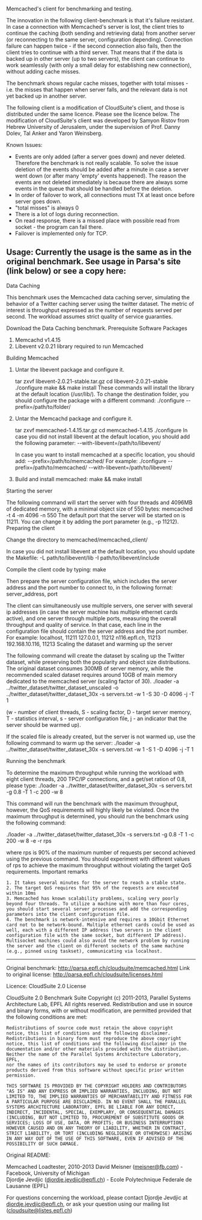 Memcached's client for benchmarking and testing.

The innovation in the following client-benchmark is that it's failure resistant. In case a connection with Memcached's server is lost, the client tries to continue the caching (both sending and retrieving data) from another server (or reconnecting to the same server, configuration depending). Connection failure can happen twice - if the second connection also fails, then the client tries to continue with a third server. That means that if the data is backed up in other server (up to two servers), the client can continue to work seamlessly (with only a small delay for establishing new connection), without adding cache misses.

The benchmark shows regular cache misses, together with total misses - i.e. the misses that happen when server falls, and the relevant data is not yet backed up in another server.

The following client is a modification of CloudSuite's client, and those is distributed under the same licence. Please see the licence below.
The modification of CloudSuite's client was developed by Samyon Ristov from Hebrew University of Jerusalem, under the supervision of Prof. Danny Dolev, Tal Anker and Yaron Weinsberg.

Known Issues:
- Events are only added (after a server goes down) and never deleted. Therefore the benchmark is not really scalable. To solve the issue deletion of the events should be added after a minute in case a server went down (or after many 'empty' events happened). The reason the events are not deleted immediately is because there are always some events in the queue that should be handled before the deletion.   
- In order of failover to work, all connections must TX at least once before server goes down.
- "total misses" is always 0
- There is a lot of logs during reconnection.
- On read response, there is a missed place with possible read from socket - the program can fail there.
- Failover is implemented only for TCP.

Usage:
Currently the usage is the same as in the original benchmark. See usage in Parsa's site (link below) or see a copy here:
----------------------------------------------------------------
Data Caching

This benchmark uses the Memcached data caching server, simulating the behavior of a Twitter caching server using the twitter dataset. The metric of interest is throughput expressed as the number of requests served per second. The workload assumes strict quality of service guaranties.

Download the Data Caching benchmark.
Prerequisite Software Packages

   1. Memcachd v1.4.15
   2. Libevent v2.0.21 library required to run Memcached

Building Memcached

   1. Untar the libevent package and configure it.

      tar zxvf libevent-2.0.21-stable.tar.gz
      cd libevent-2.0.21-stable
      ./configure
      make && make install
      These commands will install the library at the default location (/usr/lib/). To change the destination folder, you should configure the package with a different command:
      ./configure --prefix=/path/to/folder/

   2. Untar the Memcachd package and configure it.

      tar zxvf memcached-1.4.15.tar.gz
      cd memcached-1.4.15
      ./configure
      In case you did not install libevent at the default location, you should add the following parameter:
      --with-libevent=/path/to/libevent/

      In case you want to install memcached at a specific location, you should add:
      --prefix=/path/to/memcached/
      For example:
      ./configure --prefix=/path/to/memcached/ --with-libevent=/path/to/libevent/

   3. Build and install memcached:
      make && make install

Starting the server

The following command will start the server with four threads and 4096MB of dedicated memory, with a minimal object size of 550 bytes:
memcached -t 4 -m 4096 -n 550
The default port that the server will be started on is 11211. You can change it by adding the port parameter (e.g., -p 11212).
Preparing the client

Change the directory to memcached/memcached_client/

In case you did not install libevent at the default location, you should update the Makefile:
-L path/to/libevent/lib -I path/to/libevent/include

Compile the client code by typing:
make

Then prepare the server configuration file, which includes the server address and the port number to connect to, in the following format:
server_address, port

The client can simultaneously use multiple servers, one server with several ip addresses (in case the server machine has multiple ethernet cards active), and one server through multiple ports, measuring the overall throughput and quality of service. In that case, each line in the configuration file should contain the server address and the port number. For example:
localhost, 11211
127.0.0.1, 11212
n116.epfl.ch, 11213
192.168.10.116, 11213
Scaling the dataset and warming up the server

The following command will create the dataset by scaling up the Twitter dataset, while preserving both the popularity and object size distributions. The original dataset consumes 300MB of server memory, while the recommended scaled dataset requires around 10GB of main memory dedicated to the memcached server (scaling factor of 30).
./loader -a ../twitter_dataset/twitter_dataset_unscaled -o ../twitter_dataset/twitter_dataset_30x -s servers.txt -w 1 -S 30 -D 4096 -j -T 1

(w - number of client threads, S - scaling factor, D - target server memory, T - statistics interval, s - server configuration file, j - an indicator that the server should be warmed up).

If the scaled file is already created, but the server is not warmed up, use the following command to warm up the server:
./loader -a ../twitter_dataset/twitter_dataset_30x -s servers.txt -w 1 -S 1 -D 4096 -j -T 1

Running the benchmark

To determine the maximum throughput while running the workload with eight client threads, 200 TPC/IP connections, and a get/set ration of 0.8, please type:
./loader -a ../twitter_dataset/twitter_dataset_30x -s servers.txt -g 0.8 -T 1 -c 200 -w 8

This command will run the benchmark with the maximum throughput, however, the QoS requirements will highly likely be violated. Once the maximum throughput is determined, you should run the benchmark using the following command:

./loader -a ../twitter_dataset/twitter_dataset_30x -s servers.txt -g 0.8 -T 1 -c 200 -w 8 -e -r rps

where rps is 90% of the maximum number of requests per second achieved using the previous command. You should experiment with different values of rps to achieve the maximum throughput without violating the target QoS requirements.
Important remarks

    1. It takes several minutes for the server to reach a stable state.
    2. The target QoS requires that 95% of the requests are executed within 10ms
    3. Memcached has known scalability problems, scaling very poorly beyond four threads. To utilize a machine with more than four cores, you should start several server processes and add the corresponding parameters into the client configuration file.
    4. The benchmark is network-intensive and requires a 10Gbit Ethernet card not to be network-bound. Multiple ethernet cards could be used as well, each with a different IP address (two servers in the client configuration file with the same socket, but different IP address). Multisocket machines could also avoid the network problem by running the server and the client on different sockets of the same machine (e.g., pinned using taskset), communicating via localhost.

----------------------------------------------------------------

Original benchmark:
http://parsa.epfl.ch/cloudsuite/memcached.html
Link to original license:
http://parsa.epfl.ch/cloudsuite/licenses.html




Licence:
CloudSuite 2.0 License

CloudSuite 2.0 Benchmark Suite
Copyright (c) 2011-2013, Parallel Systems Architecture Lab, EPFL
All rights reserved.
Redistribution and use in source and binary forms, with or without
modification, are permitted provided that the following conditions are met:

    Redistributions of source code must retain the above copyright
    notice, this list of conditions and the following disclaimer.
    Redistributions in binary form must reproduce the above copyright
    notice, this list of conditions and the following disclaimer in the
    documentation and/or other materials provided with the distribution.
    Neither the name of the Parallel Systems Architecture Laboratory, EPFL,
    nor the names of its contributors may be used to endorse or promote
    products derived from this software without specific prior written permission.

    THIS SOFTWARE IS PROVIDED BY THE COPYRIGHT HOLDERS AND CONTRIBUTORS "AS IS" AND ANY EXPRESS OR IMPLIED WARRANTIES, INCLUDING, BUT NOT LIMITED TO, THE IMPLIED WARRANTIES OF MERCHANTABILITY AND FITNESS FOR A PARTICULAR PURPOSE ARE DISCLAIMED. IN NO EVENT SHALL THE PARALLEL SYSTEMS ARCHITECTURE LABORATORY, EPFL BE LIABLE FOR ANY DIRECT, INDIRECT, INCIDENTAL, SPECIAL, EXEMPLARY, OR CONSEQUENTIAL DAMAGES (INCLUDING, BUT NOT LIMITED TO, PROCUREMENT OF SUBSTITUTE GOODS OR SERVICES; LOSS OF USE, DATA, OR PROFITS; OR BUSINESS INTERRUPTION) HOWEVER CAUSED AND ON ANY THEORY OF LIABILITY, WHETHER IN CONTRACT, STRICT LIABILITY, OR TORT (INCLUDING NEGLIGENCE OR OTHERWISE) ARISING IN ANY WAY OUT OF THE USE OF THIS SOFTWARE, EVEN IF ADVISED OF THE POSSIBILITY OF SUCH DAMAGE.

Original README:

Memcached Loadtester, 2010-2013
David Meisner (meisner@fb.com) - Facebook, University of Michigan  
Djordje Jevdjic (djordje.jevdjic@epfl.ch)  - Ecole Polytechnique Federale de Lausanne (EPFL)

For questions concerning the workload, please contact Djordje Jevdjic at djordje.jevdjic@epfl.ch,
or ask your question using our mailing list (cloudsuite@listes.epfl.ch)

